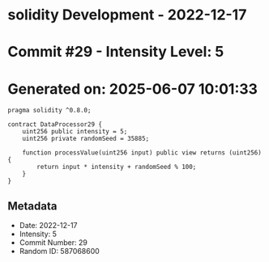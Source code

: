 ﻿# solidity Development - 2022-12-17
# Commit #29 - Intensity Level: 5
# Generated on: 2025-06-07 10:01:33
```solidity
pragma solidity ^0.8.0;

contract DataProcessor29 {
    uint256 public intensity = 5;
    uint256 private randomSeed = 35885;

    function processValue(uint256 input) public view returns (uint256) {
        return input * intensity + randomSeed % 100;
    }
}
```
## Metadata
- Date: 2022-12-17
- Intensity: 5
- Commit Number: 29
- Random ID: 587068600
